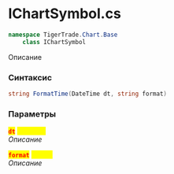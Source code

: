 
# IChartSymbol.cs
```csharp
namespace TigerTrade.Chart.Base  
    class IChartSymbol
```

Описание

### Синтаксис
```csharp
string FormatTime(DateTime dt, string format)
```

### Параметры  
<mark style="color:red;">**`dt`**</mark> <mark style="color:yellow;">`DateTime`</mark>  
 *Описание*  
  
<mark style="color:red;">**`format`**</mark> <mark style="color:yellow;">`string`</mark>  
 *Описание*  
  

                    
                    